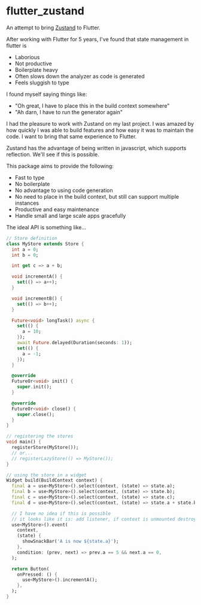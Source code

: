 # flutter_zustand

An attempt to bring [Zustand](https://github.com/pmndrs/zustand) to Flutter.

After working with Flutter for 5 years, I've found that state management in flutter is
- Laborious
- Not productive
- Boilerplate heavy
- Often slows down the analyzer as code is generated
- Feels sluggish to type

I found myself saying things like:
- "Oh great, I have to place this in the build context somewhere"
- "Ah darn, I have to run the generator again"

I had the pleasure to work with Zustand on my last project. I was amazed by how quickly I was
able to build features and how easy it was to maintain the code. I want to bring that same
experience to Flutter.

Zustand has the advantage of being written in javascript, which supports reflection. We'll see
if this is possible.

This package aims to provide the following:
- Fast to type
- No boilerplate
- No advantage to using code generation
- No need to place in the build context, but still can support multiple instances
- Productive and easy maintenance
- Handle small and large scale apps gracefully

The ideal API is something like...

```dart
// Store definition
class MyStore extends Store {
  int a = 0;
  int b = 0;

  int get c => a + b;

  void incrementA() {
    set(() => a++);
  }

  void incrementB() {
    set(() => b++);
  }

  Future<void> longTask() async {
    set(() {
      a = 10;
    });
    await Future.delayed(Duration(seconds: 1));
    set(() {
      a = -1;
    });
  }

  @override
  FutureOr<void> init() {
    super.init();
  }

  @override
  FutureOr<void> close() {
    super.close();
  }
}

// registering the stores
void main() {
  registerStore(MyStore());
  // or...
  // registerLazyStore(() => MyStore());
}

// using the store in a widget
Widget build(BuildContext context) {
  final a = use<MyStore>().select(context, (state) => state.a);
  final b = use<MyStore>().select(context, (state) => state.b);
  final c = use<MyStore>().select(context, (state) => state.c);
  final d = use<MyStore>().select(context, (state) => state.a + state.b, equality: (prev, next) => prev == next);

  // I have no idea if this is possible
  // it looks like it is: add listener, if context is unmounted destroy listener
  use<MyStore>().event(
    context,
    (state) {
      showSnackBar('A is now ${state.a}');
    },
    condition: (prev, next) => prev.a == 5 && next.a == 0,
  );

  return Button(
    onPressed: () {
      use<MyStore>().incrementA();
    },
  );
}
```